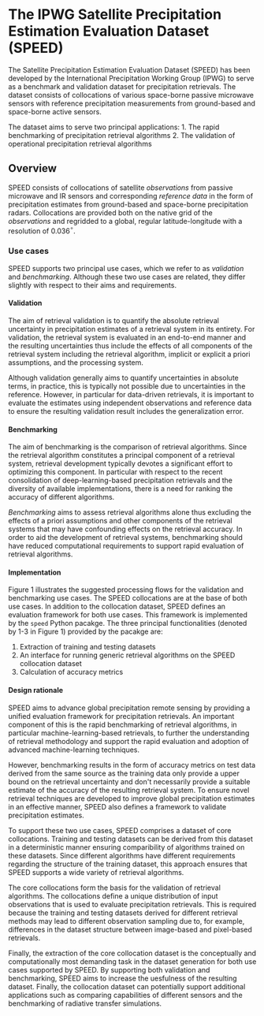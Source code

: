 # The IPWG Satellite Precipitation Estimation Evaluation Dataset (SPEED)

The Satellite Precipitation Estimation Evaluation Dataset (SPEED) has been
developed by the International Precipitation Working Group (IPWG) to serve as a
benchmark and validation dataset for precipitation retrievals. The dataset
consists of collocations of various space-borne passive microwave sensors with
reference precipitation measurements from ground-based and space-borne active
sensors.

The dataset aims to serve two principal applications:
    1. The rapid benchmarking of precipitation retrieval algorithms
    2. The validation of operational precipitation retrieval algorithms

## Overview

SPEED consists of collocations of satellite *observations* from passive
microwave and IR sensors and corresponding *reference data* in the form of
precipitation estimates from ground-based and space-borne precipitation radars.
Collocations are provided both on the native grid of the *observations* and
regridded to a global, regular latitude-longitude with a resolution of
0.036$^\circ$.

### Use cases

SPEED supports two principal use cases, which we refer to as *validation* and
*benchmarking*. Although these two use cases are related, they differ slightly with respect to their aims and requirements.

#### Validation

The aim of retrieval validation is to quantify the absolute retrieval
uncertainty in precipitation estimates of a retrieval system in its entirety.
For validation, the retrieval system is evaluated in an end-to-end manner and
the resulting uncertainties thus include the effects of all components of the
retrieval system including the retrieval algorithm, implicit or explicit a
priori assumptions, and the processing system.

Although validation generally aims to quantify uncertainties in absolute terms,
in practice, this is typically not possible due to uncertainties in the
reference. However, in particular for data-driven retrievals, it is important to
evaluate the estimates using independent observations and reference data to
ensure the resulting validation result includes the generalization error.

#### Benchmarking

The aim of benchmarking is the comparison of retrieval algorithms. Since the
retrieval algorithm constitutes a principal component of a retrieval system,
retrieval development typically devotes a significant effort to optimizing this
component. In particular with respect to the recent consolidation of
deep-learning-based precipitation retrievals and the diversity of available
implementations, there is a need for ranking the accuracy of different
algorithms.

*Benchmarking* aims to assess retrieval algorithms alone thus excluding the
effects of a priori assumptions and other components of the retrieval systems
that may have confounding effects on the retrieval accuracy. In order to aid the development of retrieval systems, benchmarking should have reduced computational requirements to support rapid evaluation of retrieval algorithms. 


#### Implementation

Figure 1 illustrates the suggested processing flows for the validation and
benchmarking use cases. The SPEED collocations are at the base of both use
cases. In addition to the collocation dataset, SPEED defines an evaluation
framework for both use cases. This framework is implemented by the ``speed``
Python pacakge. The three principal functionalities (denoted by 1-3 in Figure 1)
provided by the pacakge are:
    
 1. Extraction of training and testing datasets
 2. An interface for running generic retrieval algorithms on the SPEED collocation dataset
 3. Calculation of accuracy metrics

#### Design rationale

SPEED aims to advance global precipitation remote sensing by providing a unified
evaluation framework for precipitation retrievals. An important component of
this is the rapid benchmarking of retrieval algorithms, in particular
machine-learning-based retrievals, to further the understanding of retrieval
methodology and support the rapid evaluation and adoption of advanced machine-learning techniques.

However, benchmarking results in the form of accuracy metrics on test data derived from the same source as the training data only provide a upper bound on the retrieval uncertainty and don't necessarily provide a suitable estimate of the accuracy of the resulting retrieval system. To ensure novel retrieval techniques are developed to improve global precipitation estimates in an effective manner, SPEED also defines a framework to validate precipitation estimates.

To support these two use cases,  SPEED comprises a dataset of core
collocations. Training and testing datasets can be derived from this dataset in
a deterministic manner ensuring comparibility of algorithms trained on these
datasets. Since different algorithms have different requirements regarding the
structure of the training dataset, this approach ensures that SPEED supports a
wide variety of retrieval algorithms.

The core collocations form the basis for the validation of retrieval algorithms.
The collocations define a unique distribution of input observations that is used
to evaluate precipitation retrievals. This is required because the training and
testing datasets derived for different retrieval methods may lead to different
observation sampling due to, for example, differences in the dataset structure between image-based and pixel-based retrievals.

Finally, the extraction of the core collocation dataset is the conceptually and
computationally most demanding task in the dataset generation for both use cases
supported by SPEED. By supporting both validation and benchmarking, SPEED aims
to increase the uesfulness of the resulting dataset. Finally, the collocation
dataset can potentially support additional applications such as comparing
capabilities of different sensors and the benchmarking of radiative transfer
simulations.
